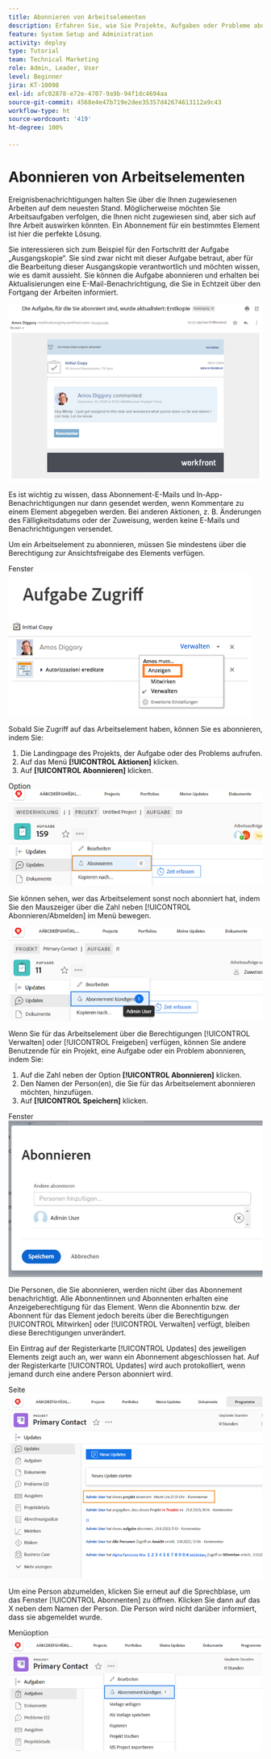```yaml
---
title: Abonnieren von Arbeitselementen
description: Erfahren Sie, wie Sie Projekte, Aufgaben oder Probleme abonnieren können, um Benachrichtigungen zu erhalten, wenn Kommentare zu dem Element erstellt werden.
feature: System Setup and Administration
activity: deploy
type: Tutorial
team: Technical Marketing
role: Admin, Leader, User
level: Beginner
jira: KT-10098
exl-id: afc02878-e72e-4707-9a9b-94f1dc4694aa
source-git-commit: 4568e4e47b719e2dee35357d42674613112a9c43
workflow-type: ht
source-wordcount: '419'
ht-degree: 100%

---
```


# Abonnieren von Arbeitselementen

Ereignisbenachrichtigungen halten Sie über die Ihnen zugewiesenen Arbeiten auf dem neuesten Stand. Möglicherweise möchten Sie Arbeitsaufgaben verfolgen, die Ihnen nicht zugewiesen sind, aber sich auf Ihre Arbeit auswirken könnten. Ein Abonnement für ein bestimmtes Element ist hier die perfekte Lösung.

Sie interessieren sich zum Beispiel für den Fortschritt der Aufgabe „Ausgangskopie“. Sie sind zwar nicht mit dieser Aufgabe betraut, aber für die Bearbeitung dieser Ausgangskopie verantwortlich und möchten wissen, wie es damit aussieht. Sie können die Aufgabe abonnieren und erhalten bei Aktualisierungen eine E-Mail-Benachrichtigung, die Sie in Echtzeit über den Fortgang der Arbeiten informiert.

![E-Mail aus einem Aufgabenabonnement](assets/admin-fund-user-notifications-10.png)

Es ist wichtig zu wissen, dass Abonnement-E-Mails und In-App-Benachrichtigungen nur dann gesendet werden, wenn Kommentare zu einem Element abgegeben werden. Bei anderen Aktionen, z. B. Änderungen des Fälligkeitsdatums oder der Zuweisung, werden keine E-Mails und Benachrichtigungen versendet.

Um ein Arbeitselement zu abonnieren, müssen Sie mindestens über die Berechtigung zur Ansichtsfreigabe des Elements verfügen.

Fenster ![[!UICONTROL Aufgabenzugriff]](assets/admin-fund-user-notifications-11.png)

Sobald Sie Zugriff auf das Arbeitselement haben, können Sie es abonnieren, indem Sie:

1. Die Landingpage des Projekts, der Aufgabe oder des Problems aufrufen.
1. Auf das Menü **[!UICONTROL Aktionen]** klicken.
1. Auf **[!UICONTROL Abonnieren]** klicken.

Option ![[!UICONTROL Abbonieren] im Aufgabenmenü](assets/admin-fund-user-notifications-12.png)

Sie können sehen, wer das Arbeitselement sonst noch abonniert hat, indem Sie den Mauszeiger über die Zahl neben [!UICONTROL Abonnieren/Abmelden] im Menü bewegen.

![Aufgabenmenü mit Anzeige, wer abonniert hat](assets/admin-fund-user-notifications-13.png)

Wenn Sie für das Arbeitselement über die Berechtigungen [!UICONTROL Verwalten] oder [!UICONTROL Freigeben] verfügen, können Sie andere Benutzende für ein Projekt, eine Aufgabe oder ein Problem abonnieren, indem Sie:

1. Auf die Zahl neben der Option **[!UICONTROL Abonnieren]** klicken.
1. Den Namen der Person(en), die Sie für das Arbeitselement abonnieren möchten, hinzufügen.
1. Auf **[!UICONTROL Speichern]** klicken.

Fenster ![[!UICONTROL Abonnieren]](assets/admin-fund-user-notifications-15.png)

Die Personen, die Sie abonnieren, werden nicht über das Abonnement benachrichtigt. Alle Abonnentinnen und Abonnenten erhalten eine Anzeigeberechtigung für das Element. Wenn die Abonnentin bzw. der Abonnent für das Element jedoch bereits über die Berechtigungen [!UICONTROL Mitwirken] oder [!UICONTROL Verwalten] verfügt, bleiben diese Berechtigungen unverändert.

Ein Eintrag auf der Registerkarte [!UICONTROL Updates] des jeweiligen Elements zeigt auch an, wer wann ein Abonnement abgeschlossen hat. Auf der Registerkarte [!UICONTROL Updates] wird auch protokolliert, wenn jemand durch eine andere Person abonniert wird.

Seite ![[!UICONTROL Updates] für eine Aufgabe mit Anzeige eines Abonnements](assets/admin-fund-user-notifications-16.png)

Um eine Person abzumelden, klicken Sie erneut auf die Sprechblase, um das Fenster [!UICONTROL Abonnenten] zu öffnen. Klicken Sie dann auf das X neben dem Namen der Person. Die Person wird nicht darüber informiert, dass sie abgemeldet wurde.

Menüoption ![[!UICONTROL Abmelden] für ein Projekt](assets/admin-fund-user-notifications-14.png)

<!--
learn more URL: Subscribe to items in Workfront
-->
